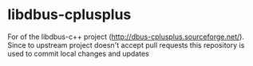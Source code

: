 libdbus-cplusplus
=================

For of the libdbus-c++ project (http://dbus-cplusplus.sourceforge.net/). Since to upstream project doesn't accept pull requests this repository is used to commit local changes and updates
